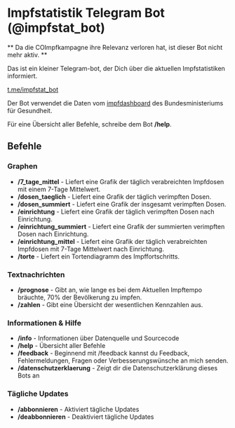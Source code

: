 # Impfstatistik Telegram Bot (@impfstat_bot)

** Da die COImpfkampagne ihre Relevanz verloren hat, ist dieser Bot nicht mehr aktiv. **

Das ist ein kleiner Telegram-bot, der Dich über die aktuellen Impfstatistiken informiert.

[t.me/impfstat_bot](https://t.me/impfstat_bot)

Der Bot verwendet die Daten vom [impfdashboard](https://impfdashboard.de/) des Bundesministeriums für Gesundheit.

Für eine Übersicht aller Befehle, schreibe dem Bot __/help__.

## Befehle
### Graphen
* __/7_tage_mittel__ - Liefert eine Grafik der täglich verabreichten Impfdosen mit einem 7-Tage Mittelwert.
* __/dosen_taeglich__ - Liefert eine Grafik der täglich verimpften Dosen.
* __/dosen_summiert__ - Liefert eine Grafik der insgesamt verimpften Dosen.
* __/einrichtung__ - Liefert eine Grafik der täglich verimpften Dosen nach Einrichtung.
* __/einrichtung_summiert__ - Liefert eine Grafik der summierten verimpften Dosen nach Einrichtung.
* __/einrichtung_mittel__ - Liefert eine Grafik der täglich verabreichten Impfdosen mit 7-Tage Mittelwert nach Einrichtung.
* __/torte__ - Liefert ein Tortendiagramm des Impffortschritts.
### Textnachrichten
* __/prognose__ - Gibt an, wie lange es bei dem Aktuellen Impftempo bräuchte, 70% der Bevölkerung zu impfen.
* __/zahlen__ - Gibt eine Übersicht der wesentlichen Kennzahlen aus.
### Informationen & Hilfe
* __/info__ - Informationen über Datenquelle und Sourcecode
* __/help__ - Übersicht aller Befehle
* __/feedback__ - Beginnend mit /feedback kannst du Feedback, Fehlermeldungen, Fragen oder Verbesserungswünsche an mich senden.
* __/datenschutzerklaerung__ - Zeigt dir die Datenschutzerklärung dieses Bots an
### Tägliche Updates
* __/abbonnieren__ - Aktiviert tägliche Updates
* __/deabbonnieren__ - Deaktiviert tägliche Updates

